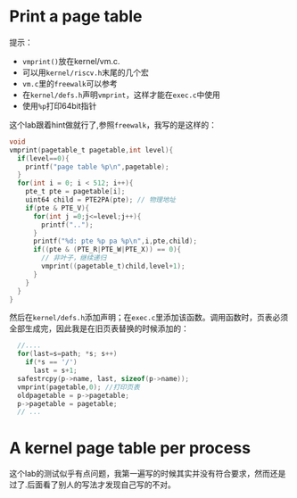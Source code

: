 # Print a page table
提示：  
* `vmprint()`放在kernel/vm.c.
* 可以用`kernel/riscv.h`末尾的几个宏  
* `vm.c`里的`freewalk`可以参考
*  在`kernel/defs.h`声明`vmprint`，这样才能在`exec.c`中使用  
* 使用`%p`打印64bit指针

这个lab跟着hint做就行了,参照`freewalk`，我写的是这样的：
```c
void
vmprint(pagetable_t pagetable,int level){
  if(level==0){
    printf("page table %p\n",pagetable);
  }
  for(int i = 0; i < 512; i++){
    pte_t pte = pagetable[i];
    uint64 child = PTE2PA(pte); // 物理地址
    if(pte & PTE_V){
      for(int j =0;j<=level;j++){
        printf("..");
      }
      printf("%d: pte %p pa %p\n",i,pte,child);
      if((pte & (PTE_R|PTE_W|PTE_X)) == 0){
        // 非叶子，继续递归
        vmprint((pagetable_t)child,level+1);
      }
    }
  }
}
```
然后在`kernel/defs.h`添加声明；在`exec.c`里添加该函数。调用函数时，页表必须全部生成完，因此我是在旧页表替换的时候添加的：
```c
  //....
  for(last=s=path; *s; s++)
    if(*s == '/')
      last = s+1;
  safestrcpy(p->name, last, sizeof(p->name));
  vmprint(pagetable,0); //打印页表
  oldpagetable = p->pagetable;
  p->pagetable = pagetable;
  // ...
```

# A kernel page table per process
这个lab的测试似乎有点问题，我第一遍写的时候其实并没有符合要求，然而还是过了.后面看了别人的写法才发现自己写的不对。  
